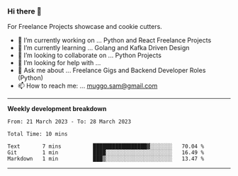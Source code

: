 ### Hi there 👋 



For Freelance Projects showcase and cookie cutters.

- 🔭 I’m currently working on ... Python and React Freelance Projects
- 🌱 I’m currently learning ... Golang and Kafka Driven Design
- 👯 I’m looking to collaborate on ... Python Projects
- 🤔 I’m looking for help with ...
- 💬 Ask me about ... Freelance Gigs and Backend Developer Roles (Python)
- 📫 How to reach me: ... muggo.sam@gmail.com
---------
**Weekly development breakdown**
<!--START_SECTION:waka-->

```text
From: 21 March 2023 - To: 28 March 2023

Total Time: 10 mins

Text       7 mins          █████████████████▓░░░░░░░   70.04 %
Git        1 min           ████░░░░░░░░░░░░░░░░░░░░░   16.49 %
Markdown   1 min           ███▒░░░░░░░░░░░░░░░░░░░░░   13.47 %
```

<!--END_SECTION:waka-->

----------


